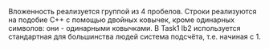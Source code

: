Вложенность реализуется группой из 4 пробелов.
Строки реализуются на подобие C++ с помощью двойных ковычек, кроме одинарных символов: они - одинарными ковычками.
В Task1 lb2 используется стандартная для большинства людей система подсчёта, т.е. начиная с 1.